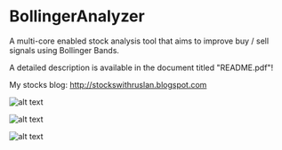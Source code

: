 BollingerAnalyzer
=================

A multi-core enabled stock analysis tool that aims to improve buy / sell signals using Bollinger Bands.

A detailed description is available in the document titled "README.pdf"!


My stocks blog: http://stockswithruslan.blogspot.com


![alt text](https://github.com/ruslan120101/BollingerAnalyzer/blob/master/Sample%20Screenshot%201.png)

![alt text](https://github.com/ruslan120101/BollingerAnalyzer/blob/master/Sample%20Screenshot%202.png)

![alt text](https://github.com/ruslan120101/BollingerAnalyzer/blob/master/Sample%20Screenshot%203.png)






